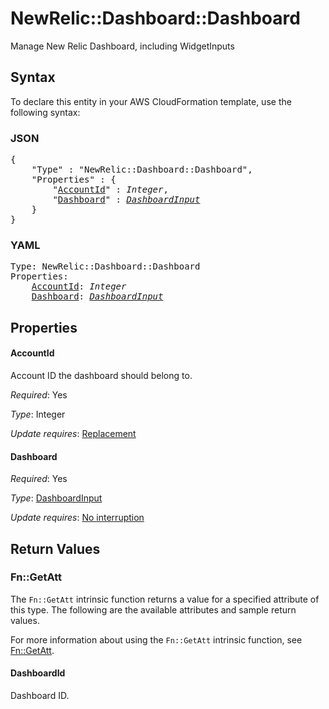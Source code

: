# NewRelic::Dashboard::Dashboard

Manage New Relic Dashboard, including WidgetInputs

## Syntax

To declare this entity in your AWS CloudFormation template, use the following syntax:

### JSON

<pre>
{
    "Type" : "NewRelic::Dashboard::Dashboard",
    "Properties" : {
        "<a href="#accountid" title="AccountId">AccountId</a>" : <i>Integer</i>,
        "<a href="#dashboard" title="Dashboard">Dashboard</a>" : <i><a href="dashboardinput.md">DashboardInput</a></i>
    }
}
</pre>

### YAML

<pre>
Type: NewRelic::Dashboard::Dashboard
Properties:
    <a href="#accountid" title="AccountId">AccountId</a>: <i>Integer</i>
    <a href="#dashboard" title="Dashboard">Dashboard</a>: <i><a href="dashboardinput.md">DashboardInput</a></i>
</pre>

## Properties

#### AccountId

Account ID the dashboard should belong to.

_Required_: Yes

_Type_: Integer

_Update requires_: [Replacement](https://docs.aws.amazon.com/AWSCloudFormation/latest/UserGuide/using-cfn-updating-stacks-update-behaviors.html#update-replacement)

#### Dashboard

_Required_: Yes

_Type_: <a href="dashboardinput.md">DashboardInput</a>

_Update requires_: [No interruption](https://docs.aws.amazon.com/AWSCloudFormation/latest/UserGuide/using-cfn-updating-stacks-update-behaviors.html#update-no-interrupt)

## Return Values

### Fn::GetAtt

The `Fn::GetAtt` intrinsic function returns a value for a specified attribute of this type. The following are the available attributes and sample return values.

For more information about using the `Fn::GetAtt` intrinsic function, see [Fn::GetAtt](https://docs.aws.amazon.com/AWSCloudFormation/latest/UserGuide/intrinsic-function-reference-getatt.html).

#### DashboardId

Dashboard ID.

